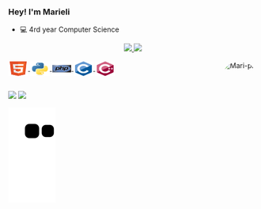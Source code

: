 ### Hey! I'm Marieli 

- 💻 4rd year Computer Science

<div align="center">
  <a href="https://github.com/mariferth">
  <img height="180em" src="https://github-readme-stats.vercel.app/api?username=mariferth&show_icons=true&theme=dracula&include_all_commits=true&count_private=true"/>
  <img height="180em" src="https://github-readme-stats.vercel.app/api/top-langs/?username=mariferth&layout=compact&langs_count=7&theme=dracula"/>
</div>
<div style="display: inline_block"><br>
  <!--<img align="center" alt="Mari-Js" height="30" width="40" src="https://raw.githubusercontent.com/devicons/devicon/master/icons/javascript/javascript-plain.svg">-->
  <!--<img align="center" alt="Mari-Ts" height="30" width="40" src="https://raw.githubusercontent.com/devicons/devicon/master/icons/typescript/typescript-plain.svg">-->
  <!--<img align="center" alt="Mari-React" height="30" width="40" src="https://raw.githubusercontent.com/devicons/devicon/master/icons/react/react-original.svg">-->
  <img align="center" alt="Mari-HTML" height="30" width="40" src="https://raw.githubusercontent.com/devicons/devicon/master/icons/html5/html5-original.svg">
  <!--<img align="center" alt="Mari-CSS" height="30" width="40" src="https://raw.githubusercontent.com/devicons/devicon/master/icons/css3/css3-original.svg">-->
  <img align="center" alt="Mari-Python" height="30" width="40" src="https://raw.githubusercontent.com/devicons/devicon/master/icons/python/python-original.svg">
  <img align="center" alt="Mari-php" height="30" width="40" src="https://raw.githubusercontent.com/devicons/devicon/master/icons/php/php-original.svg">
  <img align="center" alt="Mari-C" height="30" width="40" src="https://raw.githubusercontent.com/devicons/devicon/master/icons/c/c-original.svg">
  <img align="center" alt="Mari-Cpp" height="30" width="40" src="https://raw.githubusercontent.com/devicons/devicon/master/icons/cplusplus/cplusplus-original.svg">
  <img align="right" alt="Mari-pic" height="150" style="border-radius:50px;" src="https://www.seekpng.com/png/detail/942-9428135_cat-cats-kitten-kawaii-stickers-animal-pinterest-cute.png">
</div>
  
  ##
 
<div> 
  <a href="https://instagram.com/mari_ferth" target="_blank"><img src="https://img.shields.io/badge/-Instagram-%23E4405F?style=for-the-badge&logo=instagram&logoColor=white" target="_blank"></a>
  <a href="https://www.linkedin.com/in/marieli-ferreira-774208215" target="_blank"><img src="https://img.shields.io/badge/-LinkedIn-%230077B5?style=for-the-badge&logo=linkedin&logoColor=white" target="_blank"></a> 
 
  ![Snake animation](https://github.com/mariferth/mariferth/blob/output/github-contribution-grid-snake.svg)
 
</div>
